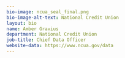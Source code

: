 ```yaml
---
bio-image: ncua_seal_final.png
bio-image-alt-text: National Credit Union
layout: bio
name: Amber Gravius
department: National Credit Union
job-title: Chief Data Officer
website-data: https://www.ncua.gov/data
---
```

